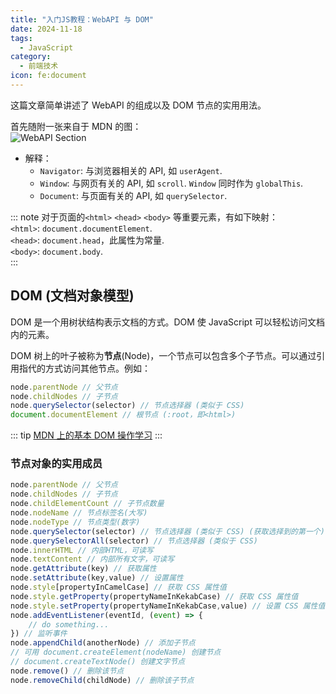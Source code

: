 ```yaml
---
title: "入门JS教程：WebAPI 与 DOM"
date: 2024-11-18
tags:
  - JavaScript
category:
  - 前端技术
icon: fe:document
---
```

这篇文章简单讲述了 WebAPI 的组成以及 DOM 节点的实用用法。

<!-- more -->

首先随附一张来自于 MDN 的图：  
![WebAPI Section](https://developer.mozilla.org/zh-CN/docs/Learn/JavaScript/Client-side_web_APIs/Manipulating_documents/document-window-navigator.png)

* 解释：
    * `Navigator`: 与浏览器相关的 API, 如 `userAgent`.  
    * `Window`: 与网页有关的 API, 如 `scroll`. `Window` 同时作为 `globalThis`.  
    * `Document`: 与页面有关的 API, 如 `querySelector`.

::: note
对于页面的`<html>` `<head>` `<body>` 等重要元素，有如下映射：  
`<html>`: `document.documentElement`.  
`<head>`: `document.head`，此属性为常量.  
`<body>`: `document.body`.  
:::

## DOM (文档对象模型)

DOM 是一个用树状结构表示文档的方式。DOM 使 JavaScript 可以轻松访问文档内的元素。

DOM 树上的叶子被称为**节点**(Node)，一个节点可以包含多个子节点。可以通过引用指代的方式访问其他节点。例如：  

```js
node.parentNode // 父节点
node.childNodes // 子节点
node.querySelector(selector) // 节点选择器 (类似于 CSS)
document.documentElement // 根节点 (:root，即<html>)
```

::: tip
[MDN 上的基本 DOM 操作学习](https://developer.mozilla.org/zh-CN/docs/Learn/JavaScript/Client-side_web_APIs/Manipulating_documents#%E5%8A%A8%E6%89%8B%E7%BB%83%E4%B9%A0%EF%BC%9A%E5%9F%BA%E6%9C%AC%E7%9A%84_dom_%E6%93%8D%E4%BD%9C)
:::

### 节点对象的实用成员

```js
node.parentNode // 父节点
node.childNodes // 子节点
node.childElementCount // 子节点数量
node.nodeName // 节点标签名(大写)
node.nodeType // 节点类型(数字)
node.querySelector(selector) // 节点选择器 (类似于 CSS) (获取选择到的第一个)
node.querySelectorAll(selector) // 节点选择器 (类似于 CSS)
node.innerHTML // 内部HTML，可读写
node.textContent // 内部所有文字，可读写
node.getAttribute(key) // 获取属性
node.setAttribute(key,value) // 设置属性
node.style[propertyInCamelCase] // 获取 CSS 属性值
node.style.getProperty(propertyNameInKekabCase) // 获取 CSS 属性值
node.style.setProperty(propertyNameInKekabCase,value) // 设置 CSS 属性值
node.addEventListener(eventId, (event) => {
    // do something...
}) // 监听事件
node.appendChild(anotherNode) // 添加子节点
// 可用 document.createElement(nodeName) 创建节点
// document.createTextNode() 创建文字节点
node.remove() // 删除该节点
node.removeChild(childNode) // 删除该子节点
```
